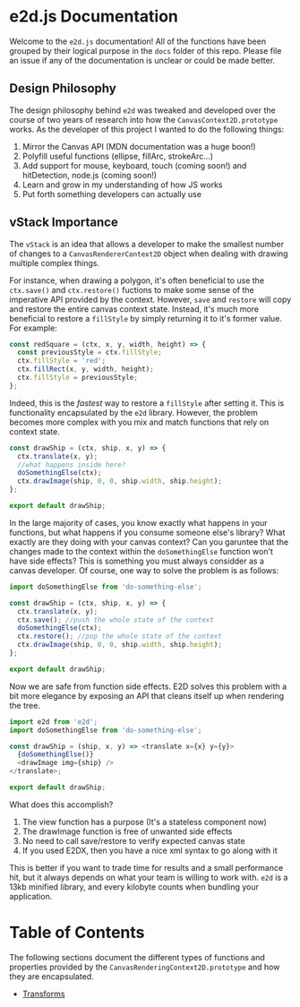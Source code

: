 # e2d.js Documentation

Welcome to the `e2d.js` documentation! All of the functions have been grouped by their logical purpose in the `docs` folder of this repo. Please file an issue if any of the documentation is unclear or could be made better.

## Design Philosophy

The design philosophy behind `e2d` was tweaked and developed over the course of two years of research into how the `CanvasContext2D.prototype` works. As the developer of this project I wanted to do the following things:

1. Mirror the Canvas API (MDN documentation was a huge boon!)
2. Polyfill useful functions (ellipse, fillArc, strokeArc...)
3. Add support for mouse, keyboard, touch (coming soon!) and hitDetection, node.js (coming soon!)
4. Learn and grow in my understanding of how JS works
5. Put forth something developers can actually use

## vStack Importance

The `vStack` is an idea that allows a developer to make the smallest number of changes to a `CanvasRendererContext2D` object when dealing with drawing multiple complex things.

For instance, when drawing a polygon, it's often beneficial to use the `ctx.save()` and `ctx.restore()` fuctions to make some sense of the imperative API provided by the context. However, `save` and `restore` will copy and restore the entire canvas context state. Instead, it's much more beneficial to restore a `fillStyle` by simply returning it to it's former value. For example:

```javascript
const redSquare = (ctx, x, y, width, height) => {
  const previousStyle = ctx.fillStyle;
  ctx.fillStyle = 'red';
  ctx.fillRect(x, y, width, height);
  ctx.fillStyle = previousStyle;
};
```

Indeed, this is the *fastest* way to restore a `fillStyle` after setting it. This is functionality encapsulated by the `e2d` library. However, the problem becomes more complex with you mix and match functions that rely on context state.

```javascript
const drawShip = (ctx, ship, x, y) => {
  ctx.translate(x, y);
  //what happens inside here?
  doSomethingElse(ctx);
  ctx.drawImage(ship, 0, 0, ship.width, ship.height);
};

export default drawShip;
```

In the large majority of cases, you know exactly what happens in your functions, but what happens if you consume someone else's library? What exactly are they doing with your canvas context? Can you garuntee that the changes made to the context within the `doSomethingElse` function won't have side effects? This is something you must always considder as a canvas developer. Of course, one way to solve the problem is as follows:

```javascript
import doSomethingElse from 'do-something-else';

const drawShip = (ctx, ship, x, y) => {
  ctx.translate(x, y);
  ctx.save(); //push the whole state of the context
  doSomethingElse(ctx);
  ctx.restore(); //pop the whole state of the context
  ctx.drawImage(ship, 0, 0, ship.width, ship.height);
};

export default drawShip;
```

Now we are safe from function side effects. E2D solves this problem with a bit more elegance by exposing an API that cleans itself up when rendering the tree.

```javascript
import e2d from 'e2d';
import doSomethingElse from 'do-something-else';

const drawShip = (ship, x, y) => <translate x={x} y={y}>
  {doSomethingElse()}
  <drawImage img={ship} />
</translate>;

export default drawShip;
```

What does this accomplish?

1. The view function has a purpose (It's a stateless component now)
2. The drawImage function is free of unwanted side effects
3. No need to call save/restore to verify expected canvas state
4. If you used E2DX, then you have a nice xml syntax to go along with it

This is better if you want to trade time for results and a small performance hit, but it always depends on what your team is willing to work with. `e2d` is a 13kb minified library, and every kilobyte counts when bundling your application.

# Table of Contents

The following sections document the different types of functions and properties provided by the `CanvasRenderingContext2D.prototype` and how they are encapsulated.

- [Transforms](https://github.com/e2d/e2d/blob/master/docs/transforms/readme.md)
